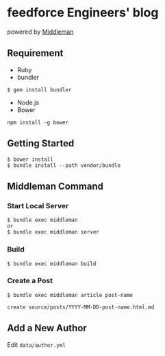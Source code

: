 # feedforce Engineers' blog

powered by [Middleman](http://middlemanapp.com/)

## Requirement

- Ruby
- bundler

```
$ gem install bundler
```

- Node.js
- Bower

```
npm install -g bower
```

## Getting Started

```
$ bower install
$ bundle install --path vendor/bundle
```

## Middleman Command

### Start Local Server

```
$ bundle exec middleman
or
$ bundle exec middleman server
```

### Build

```
$ bundle exec middleman build
```

### Create a Post
```
$ bundle exec middleman article post-name

create source/posts/YYYY-MM-DD-post-name.html.md
```

## Add a New Author

Edit `data/author.yml`
